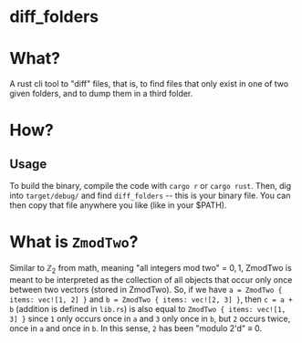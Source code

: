 # diff_folders

# What?

A rust cli tool to "diff" files, that is, to find files that only exist in one of two given folders, and to dump them in a third folder.

# How?
## Usage

To build the binary, compile the code with `cargo r` or `cargo rust`. Then, dig into `target/debug/` and find `diff_folders` -- this is your binary file. You can then copy that file anywhere you like (like in your $PATH).

# What is `ZmodTwo`?

Similar to $\mathbb{Z}_2$ from math, meaning "all integers mod two" = ${0, 1}$, ZmodTwo is meant to be interpreted as the collection of all objects that occur only once between two vectors (stored in ZmodTwo). So, if we have `a = ZmodTwo { items: vec![1, 2] }` and `b = ZmodTwo { items: vec![2, 3] }`, then `c = a + b` (addition is defined in `lib.rs`) is also equal to `ZmodTwo { items: vec![1, 3] }` since `1` only occurs once in `a` and `3` only once in `b`, but `2` occurs twice, once in `a` and once in `b`. In this sense, `2` has been "modulo 2'd" $\equiv$ 0.

